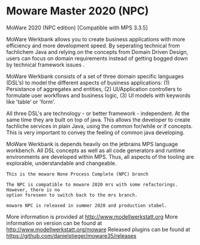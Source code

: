 #  Moware Master 2020 (NPC) 
MoWare 2020 (NPC edition)
[Compatible with MPS 3.3.5] 

MoWare Werkbank allows you to create business applications with more efficiency and 
more development speed. By seperating technical from fachlichem Java and relying on
the concepts from Domain Driven Design, users can focus on domain requirements instead 
of getting bogged down by technical framework issues .

MoWare Werkbank consists of a set of three domain specific languages (DSL’s) 
to model the different aspects of business applications: (1) Persistance of aggregates 
and entities, (2) UI/Application controllers to formulate user workflows and business logic, 
(3) UI models with keywords like 'table' or 'form'. 

All three DSL's are technology - or better framework - independent. At the same time they are built on 
top of java. This allows the developer to create fachliche services in plain Java, using the common
for/while or if concepts. This is very important to convey the feeling of common java developing. 

MoWare Werkbank is depends heavily on the jetbrains MPS language workbench. All DSL concepts as well as all 
code generators and runtime environments are developed within MPS. Thus, all aspects of the tooling are 
explorable, understandable and changeable. 

```
This is the moware None Process Complete (NPC) branch

The NPC is compatible to moware 2020 mrs with some refactorings. However, there is no 
option foreseen to switch back to the mrs branch.

moware NPC is released in summer 2020 and production stabel. 
```

More information is provided at http://www.modellwerkstatt.org
More information on version can be found at http://www.modellwerkstatt.org/moware
Released plugins can be found at https://github.com/danielstieger/moware35/releases
